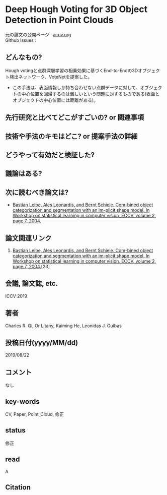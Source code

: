 # Deep Hough Voting for 3D Object Detection in Point Clouds

元の論文の公開ページ : [arxiv.org](https://arxiv.org/pdf/1904.09664.pdf)  
Github Issues : []()  

## どんなもの?
Hough votingと点群深層学習の相乗効果に基づくEnd-to-Endの3Dオブジェクト検出ネットワーク、VoteNetを提案した。
- この手法は、表面情報しか持ち合わせない点群データに対して、オブジェクトの中心位置を回帰するのは難しいという問題に対するものである(表面とオブジェクトの中心位置には距離がある)。

## 先行研究と比べてどこがすごいの? or 関連事項

## 技術や手法のキモはどこ? or 提案手法の詳細

## どうやって有効だと検証した?

## 議論はある?

## 次に読むべき論文は?
- [Bastian Leibe, Ales Leonardis, and Bernt Schiele. Com-bined object categorization and segmentation with an im-plicit shape model. In Workshop on statistical learning in computer vision, ECCV, volume 2, page 7, 2004.](http://citeseerx.ist.psu.edu/viewdoc/download;jsessionid=C4B976C55B6422942D4EFF94736A484F?doi=10.1.1.5.6272&rep=rep1&type=pdf)

## 論文関連リンク
1. [Bastian Leibe, Ales Leonardis, and Bernt Schiele. Com-bined object categorization and segmentation with an im-plicit shape model. In Workshop on statistical learning in computer vision, ECCV, volume 2, page 7, 2004.](http://citeseerx.ist.psu.edu/viewdoc/download;jsessionid=C4B976C55B6422942D4EFF94736A484F?doi=10.1.1.5.6272&rep=rep1&type=pdf)[23]

## 会議, 論文誌, etc.
ICCV 2019

## 著者
Charles R. Qi, Or Litany, Kaiming He, Leonidas J. Guibas

## 投稿日付(yyyy/MM/dd)
2019/08/22

## コメント
なし

## key-words
CV, Paper, Point_Cloud, 修正

## status
修正

## read
A

## Citation

